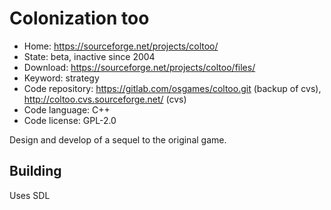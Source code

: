 # Colonization too

- Home: https://sourceforge.net/projects/coltoo/
- State: beta, inactive since 2004
- Download: https://sourceforge.net/projects/coltoo/files/
- Keyword: strategy
- Code repository: https://gitlab.com/osgames/coltoo.git (backup of cvs), http://coltoo.cvs.sourceforge.net/ (cvs)
- Code language: C++
- Code license: GPL-2.0

Design and develop of a sequel to the original game.

## Building

Uses SDL
